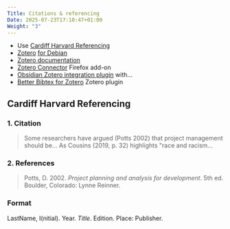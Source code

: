 ```yaml
---
Title: Citations & referencing
Date: 2025-07-23T17:10:47+01:00
Weight: "3"
---
```

- Use [Cardiff Harvard Referencing](https://xerte.cardiff.ac.uk/play_4191#page1)
- [Zotero](https://www.zotero.org/) [for Debian](https://github.com/retorquere/zotero-deb)
- [Zotero documentation](https://www.zotero.org/support/)
- [Zotero Connector](https://www.zotero.org/support/connector) Firefox add-on
- [Obsidian Zotero integration plugin](https://github.com/mgmeyers/obsidian-zotero-integration) with…
- [Better Bibtex for Zotero](https://retorque.re/zotero-better-bibtex/index.html) Zotero plugin
## Cardiff Harvard Referencing
### 1. Citation 
> Some researchers have argued (Potts 2002) that project management should be... As Cousins (2019, p. 32) highlights "race and racism…
### 2. References
> Potts, D. 2002. _Project planning and analysis for development_. 5th ed. Boulder, Colorado: Lynne Reinner.
### Format
LastName, I(nitial). Year. *Title*. Edition. Place: Publisher.